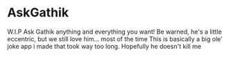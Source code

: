 # AskGathik
W.I.P 
Ask Gathik anything and everything you want! Be warned, he's a little eccentric, but we still love him... most of the time
This is basically a big ole' joke app i made that took way too long. Hopefully he doesn't kill me
